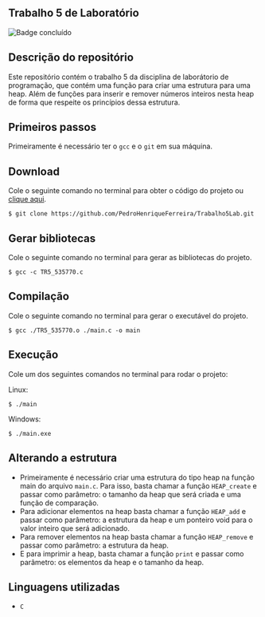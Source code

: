 ## Trabalho 5 de Laboratório
![Badge concluído](http://img.shields.io/static/v1?label=STATUS&message=CONCLUÍDO&color=GREEN&style=for-the-badge)

## Descrição do repositório
Este repositório contém o trabalho 5 da disciplina de laborátorio de programação, que contém uma função para criar uma estrutura para uma heap. Além de funções para inserir e remover números inteiros nesta heap de forma que respeite os princípios dessa estrutura.

## Primeiros passos
Primeiramente é necessário ter o `gcc` e o `git` em sua máquina.

## Download
Cole o seguinte comando no terminal para obter o código do projeto ou [clique aqui](https://github.com/PedroHenriqueFerreira/Trabalho5Lab/archive/refs/heads/main.zip).
```
$ git clone https://github.com/PedroHenriqueFerreira/Trabalho5Lab.git 
```

## Gerar bibliotecas
Cole o seguinte comando no terminal para gerar as bibliotecas do projeto.
```
$ gcc -c TR5_535770.c
```

## Compilação
Cole o seguinte comando no terminal para gerar o executável do projeto.
```
$ gcc ./TR5_535770.o ./main.c -o main
``` 

## Execução
Cole um dos seguintes comandos no terminal para rodar o projeto:

Linux:
```
$ ./main
```

Windows:
```
$ ./main.exe
```

## Alterando a estrutura
- Primeiramente é necessário criar uma estrutura do tipo heap na função main do arquivo `main.c`. Para isso, basta chamar a função `HEAP_create` e passar como parâmetro: o tamanho da heap que será criada e uma função de comparação.
- Para adicionar elementos na heap basta chamar a função `HEAP_add` e passar como parâmetro: a estrutura da heap e um ponteiro void para o valor inteiro que será adicionado.
- Para remover elementos na heap basta chamar a função `HEAP_remove` e passar como parâmetro: a estrutura da heap.
- E para imprimir a heap, basta chamar a função `print` e passar como parâmetro: os elementos da heap e o tamanho da heap.

## Linguagens utilizadas
- `C`
